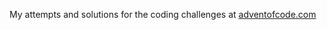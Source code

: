 My attempts and solutions for the coding challenges at [adventofcode.com](https://adventofcode.com/)
